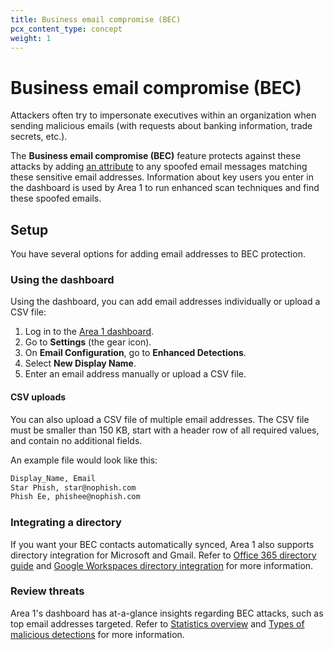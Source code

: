 ```yaml
---
title: Business email compromise (BEC)
pcx_content_type: concept
weight: 1
---
```


# Business email compromise (BEC)

Attackers often try to impersonate executives within an organization when sending malicious emails (with requests about banking information, trade secrets, etc.).

The **Business email compromise (BEC)** feature protects against these attacks by adding [an attribute](/email-security/reference/dispositions-and-attributes/#attributes) to any spoofed email messages matching these sensitive email addresses. Information about key users you enter in the dashboard is used by Area 1 to run enhanced scan techniques and find these spoofed emails.

## Setup

You have several options for adding email addresses to BEC protection.

### Using the dashboard

Using the dashboard, you can add email addresses individually or upload a CSV file:

1. Log in to the [Area 1 dashboard](https://horizon.area1security.com/).
2. Go to **Settings** (the gear icon).
3. On **Email Configuration**, go to **Enhanced Detections**.
4. Select **New Display Name**.
5. Enter an email address manually or upload a CSV file.

#### CSV uploads

You can also upload a CSV file of multiple email addresses. The CSV file must be smaller than 150 KB, start with a header row of all required values, and contain no additional fields.

An example file would look like this:

```txt
Display_Name, Email
Star Phish, star@nophish.com
Phish Ee, phishee@nophish.com
```

### Integrating a directory

If you want your BEC contacts automatically synced, Area 1 also supports directory integration for Microsoft and Gmail. Refer to [Office 365 directory guide](/email-security/email-configuration/enhanced-detections/business-email-compromise/o365-directory-guide/) and [Google Workspaces directory integration](/email-security/email-configuration/enhanced-detections/business-email-compromise/gworkspaces-directory-guide/) for more information.

### Review threats

Area 1's dashboard has at-a-glance insights regarding BEC attacks, such as top email addresses targeted. Refer to [Statistics overview](/email-security/reporting/statistics-overview/) and [Types of malicious detections](/email-security/reporting/types-malicious-detections/) for more information.